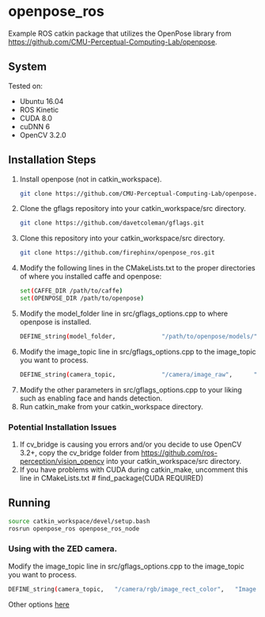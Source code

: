 # openpose_ros

Example ROS catkin package that utilizes the OpenPose library from https://github.com/CMU-Perceptual-Computing-Lab/openpose.

## System
Tested on:
* Ubuntu 16.04
* ROS Kinetic
* CUDA 8.0
* cuDNN 6
* OpenCV 3.2.0

## Installation Steps

1. Install openpose (not in catkin_workspace).
   ```bash
   git clone https://github.com/CMU-Perceptual-Computing-Lab/openpose.git
   ```
2. Clone the gflags repository into your catkin_workspace/src directory.
   ```bash
   git clone https://github.com/davetcoleman/gflags.git
   ```
3. Clone this repository into your catkin_workspace/src directory.
   ```bash
   git clone https://github.com/firephinx/openpose_ros.git
   ```
4. Modify the following lines in the CMakeLists.txt to the proper directories of where you installed caffe and openpose:
   ```bash
   set(CAFFE_DIR /path/to/caffe)
   set(OPENPOSE_DIR /path/to/openpose)
   ```
5. Modify the model_folder line in src/gflags_options.cpp to where openpose is installed.
   ```bash
   DEFINE_string(model_folder,             "/path/to/openpose/models/",      "Folder path (absolute or relative) where the models (pose, face, ...) are located.");
   ```
6. Modify the image_topic line in src/gflags_options.cpp to the image_topic you want to process.
   ```bash
   DEFINE_string(camera_topic,             "/camera/image_raw",      "Image topic that OpenPose will process.");
   ```
7. Modify the other parameters in src/gflags_options.cpp to your liking such as enabling face and hands detection.
8. Run catkin_make from your catkin_workspace directory.

### Potential Installation Issues
1. If cv_bridge is causing you errors and/or you decide to use OpenCV 3.2+, copy the cv_bridge folder from https://github.com/ros-perception/vision_opencv into your catkin_workspace/src directory. 
2. If you have problems with CUDA during catkin_make, uncomment this line in CMakeLists.txt # find_package(CUDA REQUIRED)

## Running
```bash
source catkin_workspace/devel/setup.bash
rosrun openpose_ros openpose_ros_node
```


### Using with the ZED camera.

Modify the image_topic line in src/gflags_options.cpp to the image_topic you want to process.
```bash
DEFINE_string(camera_topic,   "/camera/rgb/image_rect_color",   "Image topic that OpenPose will process.");
```
   
   Other options [here](http://wiki.ros.org/zed-ros-wrapper)
